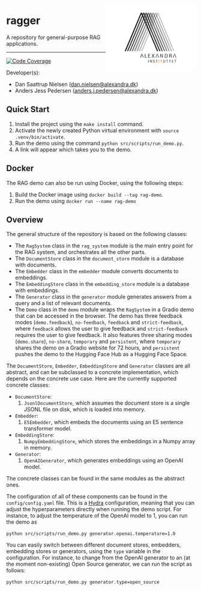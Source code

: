 <a href="https://github.com/alexandrainst/ragger"><img src="https://github.com/alexandrainst/ragger/raw/main/gfx/alexandra_logo.png" width="239" height="175" align="right" /></a>
# ragger

A repository for general-purpose RAG applications.

______________________________________________________________________
[![Code Coverage](https://img.shields.io/badge/Coverage-70%25-yellow.svg)](https://github.com/alexandrainst/ragger/tree/main/tests)


Developer(s):

- Dan Saattrup Nielsen (dan.nielsen@alexandra.dk)
- Anders Jess Pedersen (anders.j.pedersen@alexandra.dk)


## Quick Start

1. Install the project using the `make install` command.
2. Activate the newly created Python virtual environment with `source
   .venv/bin/activate`.
3. Run the demo using the command `python src/scripts/run_demo.py`.
4. A link will appear which takes you to the demo.


## Docker

The RAG demo can also be run using Docker, using the following steps:

1. Build the Docker image using `docker build --tag rag-demo`.
2. Run the demo using `docker run --name rag-demo`


## Overview

The general structure of the repository is based on the following classes:

- The `RagSystem` class in the `rag_system` module is the main entry point for the RAG
  system, and orchestrates all the other parts.
- The `DocumentStore` class in the `document_store` module is a database with documents.
- The `Embedder` class in the `embedder` module converts documents to embeddings.
- The `EmbeddingStore` class in the `embedding_store` module is a database with
  embeddings.
- The `Generator` class in the `generator` module generates answers from a query and a
  list of relevant documents.
- The `Demo` class in the `demo` module wraps the `RagSystem` in a Gradio demo that can
  be accessed in the browser. The demo has three feedback modes (`demo.feedback`),
  `no-feedback`, `feedback` and `strict-feedback`, where `feedback` allows the user to
  give feedback and `strict-feedback` requires the user to give feedback. It also
  features three sharing modes (`demo.share`), `no-share`, `temporary` and
  `persistent`, where `temporary` shares the demo on a Gradio website for 72 hours, and
  `persistent` pushes the demo to the Hugging Face Hub as a Hugging Face Space.

The `DocumentStore`, `Embedder`, `EmbeddingStore` and `Generator` classes are all
abstract, and can be subclassed to a concrete implementation, which depends on the
concrete use case. Here are the currently supported concrete classes:

- `DocumentStore`:
    1. `JsonlDocumentStore`, which assumes the document store is a single JSONL file on
       disk, which is loaded into memory.
- `Embedder`:
    1. `E5Embedder`, which embeds the documents using an E5 sentence transformer model.
- `EmbeddingStore`:
    1. `NumpyEmbeddingStore`, which stores the embeddings in a Numpy array in memory.
- `Generator`:
    1. `OpenAIGenerator`, which generates embeddings using an OpenAI model.

The concrete classes can be found in the same modules as the abstract ones.

The configuration of all of these components can be found in the `config/config.yaml`
file. This is a [Hydra](https://hydra.cc) configuration, meaning that you can adjust
the hyperparameters directly when running the demo script. For instance, to adjust the
temperature of the OpenAI model to 1, you can run the demo as

```
python src/scripts/run_demo.py generator.openai.temperature=1.0
```

You can easily switch between different document stores, embedders, embedding stores or
generators, using the `type` variable in the configuration. For instance, to change
from the OpenAI generator to an (at the moment non-existing) Open Source generator, we
can run the script as follows:

```
python src/scripts/run_demo.py generator.type=open_source
```
